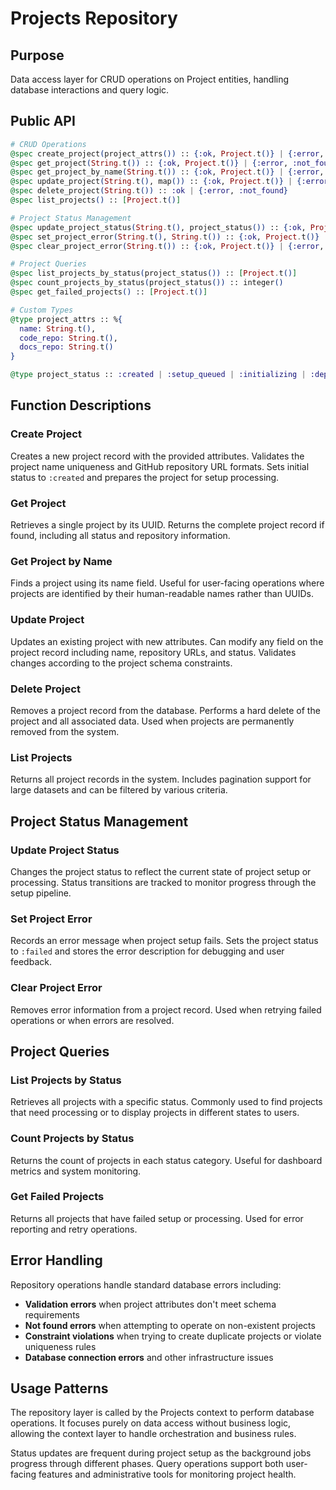 # Projects Repository

## Purpose
Data access layer for CRUD operations on Project entities, handling database interactions and query logic.

## Public API
```elixir
# CRUD Operations
@spec create_project(project_attrs()) :: {:ok, Project.t()} | {:error, Ecto.Changeset.t()}
@spec get_project(String.t()) :: {:ok, Project.t()} | {:error, :not_found}
@spec get_project_by_name(String.t()) :: {:ok, Project.t()} | {:error, :not_found}
@spec update_project(String.t(), map()) :: {:ok, Project.t()} | {:error, :not_found | Ecto.Changeset.t()}
@spec delete_project(String.t()) :: :ok | {:error, :not_found}
@spec list_projects() :: [Project.t()]

# Project Status Management
@spec update_project_status(String.t(), project_status()) :: {:ok, Project.t()} | {:error, :not_found}
@spec set_project_error(String.t(), String.t()) :: {:ok, Project.t()} | {:error, :not_found}
@spec clear_project_error(String.t()) :: {:ok, Project.t()} | {:error, :not_found}

# Project Queries
@spec list_projects_by_status(project_status()) :: [Project.t()]
@spec count_projects_by_status(project_status()) :: integer()
@spec get_failed_projects() :: [Project.t()]

# Custom Types
@type project_attrs :: %{
  name: String.t(),
  code_repo: String.t(),
  docs_repo: String.t()
}

@type project_status :: :created | :setup_queued | :initializing | :deps_installing | :setting_up_auth | :compiling | :testing | :committing | :ready | :failed
```

## Function Descriptions

### Create Project
Creates a new project record with the provided attributes. Validates the project name uniqueness and GitHub repository URL formats. Sets initial status to `:created` and prepares the project for setup processing.

### Get Project
Retrieves a single project by its UUID. Returns the complete project record if found, including all status and repository information.

### Get Project by Name
Finds a project using its name field. Useful for user-facing operations where projects are identified by their human-readable names rather than UUIDs.

### Update Project
Updates an existing project with new attributes. Can modify any field on the project record including name, repository URLs, and status. Validates changes according to the project schema constraints.

### Delete Project
Removes a project record from the database. Performs a hard delete of the project and all associated data. Used when projects are permanently removed from the system.

### List Projects
Returns all project records in the system. Includes pagination support for large datasets and can be filtered by various criteria.

## Project Status Management

### Update Project Status
Changes the project status to reflect the current state of project setup or processing. Status transitions are tracked to monitor progress through the setup pipeline.

### Set Project Error
Records an error message when project setup fails. Sets the project status to `:failed` and stores the error description for debugging and user feedback.

### Clear Project Error
Removes error information from a project record. Used when retrying failed operations or when errors are resolved.

## Project Queries

### List Projects by Status
Retrieves all projects with a specific status. Commonly used to find projects that need processing or to display projects in different states to users.

### Count Projects by Status
Returns the count of projects in each status category. Useful for dashboard metrics and system monitoring.

### Get Failed Projects
Returns all projects that have failed setup or processing. Used for error reporting and retry operations.

## Error Handling

Repository operations handle standard database errors including:
- **Validation errors** when project attributes don't meet schema requirements
- **Not found errors** when attempting to operate on non-existent projects
- **Constraint violations** when trying to create duplicate projects or violate uniqueness rules
- **Database connection errors** and other infrastructure issues

## Usage Patterns

The repository layer is called by the Projects context to perform database operations. It focuses purely on data access without business logic, allowing the context layer to handle orchestration and business rules.

Status updates are frequent during project setup as the background jobs progress through different phases. Query operations support both user-facing features and administrative tools for monitoring project health.